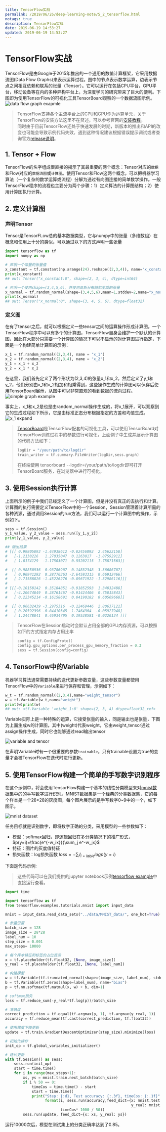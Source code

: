 ```yaml
---
title: TensorFlow实战
permalink: /2019/06/26/deep-learning-note/5_2_tensorflow.html
notags: true
description: TensorFlow实战
date: 2019-06-19 14:53:27
updated: 2019-06-19 14:53:27
---
```


# TensorFlow实战

TensorFlow是由Google于2015年推出的一个通用的数值计算框架，它采用数据流图(Data Flow Graphs)来表示运算过程。图中的节点表示数学运算，边表示节点之间相互依赖和联系的张量（Tensor）。它可以运行在包括CPU平台，GPU平台，移动设备等在内的多种异构平台上，为深度学习的研究带来了巨大的便利。下图即为使用TensorFlow的可视化工具TensorBoard观察的一个数据流图示例。<br>
![data flow graph exapmle](https://img.xungejiang.com/static/images/deeplearning/tensorflow-graph-example.png)

> TensorFlow支持各个主流平台上的CPU和GPU作为运算单元，关于TensorFlow的安装方法这里不在赘述，可以参考官网的[安装教程](https://www.tensorflow.org/install/)。<br>
> 同时由于目前TensorFlow还处于快速发展的时期，新版本的推出和API的改变也可能会导致示例代码失效，遇到这种情况建议根据错误提示调试或者查询官方[release说明](https://github.com/tensorflow/tensorflow/releases)。

## 1. Tensor + Flow

TensorFlow的名字组成很直接的揭示了其最重要的两个概念：Tensor对应的`数据`和Flow对应的`数据流图`或`计算图`。使用Tensor和Flow这两个概念，可以把机器学习算法（一个复杂的数学运算或流程）分解为通过有向图连接的简单数学操作。一般TensorFlow程序的流程也主要分为两个步骤：1）定义算法的计算图结构；2）使用计算图执行计算。

## 2. 定义计算图

### 声明Tensor

Tensor是TensorFLow总的基本数据类型，它与numpy中的张量（多维数组）在概念和使用上十分的类似，可以通过以下的方式声明一些张量

```python
import tensorflow as tf
import numpy as np

# 声明一个常量的张量值
x_constant = tf.constant(np.arange(24).reshape((2,3,4)), name="x_constant")
print(x_constant)
## out: Tensor("x_constant:0", shape=(2, 3, 4), dtype=int64)

# 声明一个使用shape=(3,4,5,6)，并使用高斯分布随机生成的张量
x_normal = tf.random_normal(shape=(3,4,5,6),mean=1,stddev=2,name="x_normal")
print(x_normal)
## out: Tensor("x_normal:0", shape=(3, 4, 5, 6), dtype=float32)
```

### 定义图

在有了tensor之后，就可以根据定义一些tensor之间的运算操作形成计算图。一个TensorFlow程序中可以有多个的计算图，TensorFlow自身会维护一个默认的计算图，因此在大部分只需要一个计算图的情况下可以不显示的对计算图进行指定，下面是一个构建简单计算图的示例：

```python
x_1 = tf.random_normal((2,3,4), name = "x_1")
x_2 = tf.random_normal((2,3,4), name = "x_2")
y_1 = x_1 + x_2
y_2 = x_1 * x_2
```

在这里，我们首先定义了两个形状为(2,3,4)的张量x_1和x_2，然后定义了y_1和y_2，他们分别由x_1和x_2相加和相乘得到，这些操作生成的计算图可以保存后使用TensorBoard展示，从图中可以非常直观的看到数据的流向过程。<br>
![simple graph example](https://img.xungejiang.com/static/images/deeplearning/simple_graph_example.png)

事实上，x_1和x_2是也是由random_normal操作生成的，将x_1展开，可以观察到它的生成过程如下所示，它是由标准正态分布根据指定的方差和均值生成。<br>
![x_1 expand](https://img.xungejiang.com/static/images/deeplearning/x_1_expand.png)

> [TensorBoard](https://www.tensorflow.org/get_started/summaries_and_tensorboard)是TensorFlow配套的可视化工具，可以使用TensorBoard对TensorFlow训练过程中的参数进行可视化，上面例子中生成并展示计算图的代码方法如下：
>```python
>logDir = "/your/path/to/logdir"
>train_writer = tf.summary.FileWriter(logDir,sess.graph)
>```
>在终端使用 tensorboard --logdir=/your/path/to/logdir即可打开TensorBoard服务，在浏览器中进行可视化。

## 3. 使用Session执行计算

上面所示的例子中我们已经定义了一个计算图，但是并没有真正的去执行和计算。计算图的执行需要定义TensorFlow中的一个Session，Session管理着计算所需的各种资源，通过调用Session的run方法，我们可以运行一个计算图中的操作，示例如下。

```python
sess = tf.Session()
y_1_value, y_2_value = sess.run([y_1,y_2])
print(y_1_value, y_2_value)

## 输出结果
# [[[ 0.99805093 -1.44938612 -0.02456892  2.45622158]
#   [-1.2138226   1.27835047  0.1263817  -1.87592912]
#   [ 1.0174129  -1.17503071  0.55202115  1.75871563]]

#  [[ 0.98850936  0.93786907  0.14832348 -3.36686707]
#   [ 0.90941292  0.28770363 -2.64593315  0.66912466]
#   [ 2.71588826 -1.45226276 -0.89671922 -1.32986116]]]
#
# [[[-0.10158142  0.35184851 -0.91852593  1.34032488]
#   [-4.20674849  0.28761467 -0.91424406  0.75015843]
#   [ 0.22345214 -0.16158691  0.04190182  0.60569668]]

#  [[ 0.06632439 -3.2975316  -0.12469446  2.80637121]
#   [ 0.20592396 -0.04410345  1.7464304  -0.05927948]
#   [ 1.24478841  0.46934795  0.19538581 -0.0220134 ]]]

```

> TensorFlow在Session启动时会默认占用全部的GPU内存资源，可以按照如下的方式指定内存占用比率
>```python
>config = tf.ConfigProto()
>config.gpu_options.per_process_gpu_memory_fraction = 0.3
>sess = tf.Session(config=config)
>```

## 4. TensorFlow中的Variable

机器学习算法通常需要持续的迭代更新参数变量，这些参数变量都使用TensorFlow中的`Variable`来进行保存和管理，示例如下：

```python
w_t = tf.random_normal((2,3,4),name="weight_tensor")
w = tf.Variable(w_t,name="weight")
print(w)print(w)
## out: <tf.Variable 'weight_1:0' shape=(2, 3, 4) dtype=float32_ref>
```

Variable实际上是一种特殊的运算，它接受张量的输入，同是输出也是张量，下图为上面生成w的计算图，其中(weight)代表weight，它由weight_tensor通过assign操作生成，同时它也能够通过read输出tensor<br>

![variable and tensor](https://img.xungejiang.com/static/images/deeplearning/tensor_variable.png)

在声明Variable时有一个很重要的参数`trainable`，只有trainable设置为true的变量才会被TensorFlow在迭代时进行更新。

## 5. 使用TensorFlow构建一个简单的手写数字识别程序

在这个示例中，将会使用TensorFlow构建一个基本的线性分类模型来对[mnist数据集](http://yann.lecun.com/exdb/mnist/)中的的手写数字进行识别。MNIST数据集是一个经典的分类数据集，它的每个样本是一个28\*28的灰度图，每个图片展示的是手写数字0~9中的一个，如下图示。

![mnist dataset](https://img.xungejiang.com/static/images/deeplearning/MNIST.png)

任务目标就是识别数字，即将数字正确的分类，采用模型的一些参数如下：

+ 模型：softmax回归，即逻辑回归在多分类情况下的推广形式，$p(y=i)=\frac{e^{-w_ix}}{\sum_j e^-w_jx}$
+ 特征：图片的灰度值特征
+ 损失函数：log损失函数 $loss = -\sum_i I_{i=lable}logp(y=i)$

下面是代码示例:
>这些代码可以在我们提供的jupyter notebook示例[tensorflow example](src/linear_model.ipynb)中直接运行查看。

```python
import time

import tensorflow as tf
from tensorflow.examples.tutorials.mnist import input_data

mnist = input_data.read_data_sets("../data/MNIST_data/", one_hot=True)

# 参量设置
batch_size = 128 
image_size = 28*28
label_num = 10
step_size = 0.001
max_steps= 10000

# 每个样本特征和标签的占位表示
x = tf.placeholder(tf.float32, [None, image_size])
y_real = tf.placeholder(tf.float32, [None, label_num])

# 构建模型
w = tf.Variable(tf.truncated_normal(shape=(image_size, label_num), stddev=0.1), name="weight")
b = tf.Variable(tf.zeros(shape=label_num), name="bias")
p = tf.nn.softmax(tf.matmul(x, w) + b, dim=1)

# softmax损失
loss = tf.reduce_sum(-y_real*tf.log(p))/batch_size

# 准确度
correct_prediction = tf.equal(tf.argmax(p, 1), tf.argmax(y_real, 1))
accuracy = tf.reduce_mean(tf.cast(correct_prediction, tf.float32))

# 使用梯度下降更新
update = tf.train.GradientDescentOptimizer(step_size).minimize(loss)

# 初始化操作
init_op = tf.global_variables_initializer()

# 迭代更新
with tf.Session() as sess:
    sess.run(init_op)
    start = time.time()
    for i in range(max_steps+1):
        xs, ys = mnist.train.next_batch(batch_size)
        if i % 50 == 0:
            timeCos = time.time() - start
            start = time.time()
            print("Step: {:d}, Test accuracy: {:.3f}, timeCos: {:.1f}".
                  format(i, sess.run(accuracy,feed_dict={x: mnist.test.images,
                                                         y_real: mnist.test.labels}),
                         timeCos* 1000 / 50))
        sess.run(update, feed_dict={x: xs, y_real: ys})
```

运行10000次后，模型在测试集上的分类正确率达到了0.85。